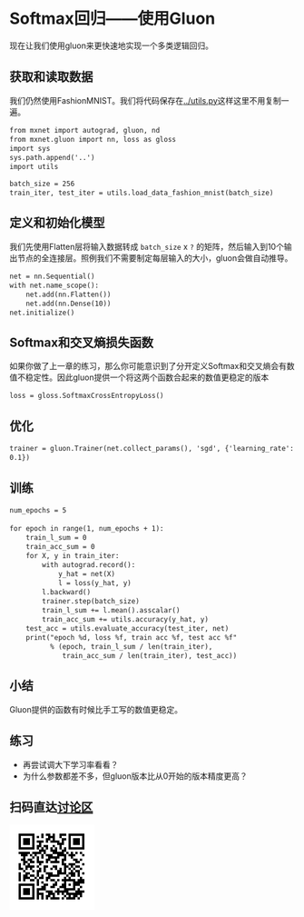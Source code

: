 # Softmax回归——使用Gluon

现在让我们使用gluon来更快速地实现一个多类逻辑回归。

## 获取和读取数据

我们仍然使用FashionMNIST。我们将代码保存在[../utils.py](../utils.py)这样这里不用复制一遍。

```{.python .input}
from mxnet import autograd, gluon, nd
from mxnet.gluon import nn, loss as gloss
import sys
sys.path.append('..')
import utils
```

```{.python .input  n=1}
batch_size = 256
train_iter, test_iter = utils.load_data_fashion_mnist(batch_size)
```

## 定义和初始化模型

我们先使用Flatten层将输入数据转成 `batch_size` x `?` 的矩阵，然后输入到10个输出节点的全连接层。照例我们不需要制定每层输入的大小，gluon会做自动推导。

```{.python .input  n=2}
net = nn.Sequential()
with net.name_scope():
    net.add(nn.Flatten())
    net.add(nn.Dense(10))
net.initialize()
```

## Softmax和交叉熵损失函数

如果你做了上一章的练习，那么你可能意识到了分开定义Softmax和交叉熵会有数值不稳定性。因此gluon提供一个将这两个函数合起来的数值更稳定的版本

```{.python .input  n=3}
loss = gloss.SoftmaxCrossEntropyLoss()
```

## 优化

```{.python .input  n=4}
trainer = gluon.Trainer(net.collect_params(), 'sgd', {'learning_rate': 0.1})
```

## 训练

```{.python .input  n=5}
num_epochs = 5

for epoch in range(1, num_epochs + 1):
    train_l_sum = 0
    train_acc_sum = 0
    for X, y in train_iter:
        with autograd.record():
            y_hat = net(X)
            l = loss(y_hat, y)
        l.backward()
        trainer.step(batch_size)
        train_l_sum += l.mean().asscalar()
        train_acc_sum += utils.accuracy(y_hat, y)
    test_acc = utils.evaluate_accuracy(test_iter, net)
    print("epoch %d, loss %f, train acc %f, test acc %f"
          % (epoch, train_l_sum / len(train_iter),
             train_acc_sum / len(train_iter), test_acc))
```

## 小结

Gluon提供的函数有时候比手工写的数值更稳定。

## 练习

- 再尝试调大下学习率看看？
- 为什么参数都差不多，但gluon版本比从0开始的版本精度更高？

## 扫码直达[讨论区](https://discuss.gluon.ai/t/topic/740)

![](../img/qr_softmax-regression-gluon.svg)

